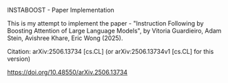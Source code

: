 INSTABOOST - Paper Implementation

This is my attempt to implement the paper - "Instruction Following by Boosting Attention of Large Language Models", by Vitoria Guardieiro, Adam Stein, Avishree Khare, Eric Wong (2025).

Citation:
arXiv:2506.13734 [cs.CL]
 	(or arXiv:2506.13734v1 [cs.CL] for this version)
 
https://doi.org/10.48550/arXiv.2506.13734

